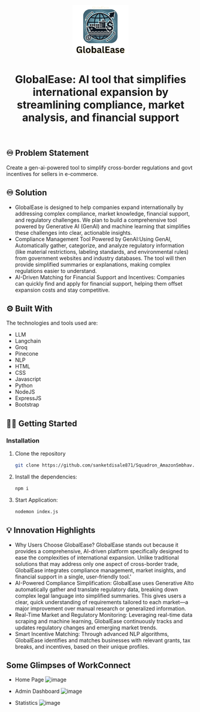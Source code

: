 <!-- PROJECT LOGO -->
<div align="center">
  <img src="./controllers/logo.png" alt="GlobalEase Logo" width="150">
  <h1 align="center"><b>GlobalEase: AI tool that simplifies international expansion by 
  streamlining compliance, market analysis, and financial support</b></h1>
</div>

<!-- ABOUT THE PROJECT -->
<br>

## ♾️ Problem Statement

Create a gen-ai-powered tool to simplify cross-border regulations and govt incentives for sellers in e-commerce.

## ♾️ Solution

- GlobalEase is designed to help companies expand internationally by addressing complex compliance, market knowledge, financial support, and regulatory challenges. We plan to build a comprehensive tool powered by Generative AI (GenAI) and machine learning that simplifies these challenges into clear, actionable insights.
- Compliance Management Tool Powered by GenAI:Using GenAI, Automatically gather, categorize, and analyze regulatory information (like material restrictions, labeling standards, and environmental rules) from government websites and industry databases. The tool will then provide simplified summaries or explanations, making complex regulations easier to understand.
- AI-Driven Matching for Financial Support and Incentives: Companies can quickly find and apply for financial support, helping them offset expansion costs and stay competitive.

## ⚙️ Built With

The technologies and tools used are:

- LLM
- Langchain
- Groq
- Pinecone
- NLP
- HTML
- CSS
- Javascript
- Python
- NodeJS
- ExpressJS
- Bootstrap

<!-- GETTING STARTED -->

## 🧑‍💻 Getting Started

### Installation

1. Clone the repository

   ```sh
   git clone https://github.com/sanketdisale871/Squadron_AmazonSmbhav.git
   ```

2. Install the dependencies:

   ```sh
   npm i
   ```

3. Start Application:
   ```sh
   nodemon index.js
   ```

## 💡 Innovation Highlights

- Why Users Choose GlobalEase?
  GlobalEase stands out because it provides a comprehensive, AI-driven platform specifically designed to ease the complexities of international expansion. Unlike traditional solutions that may address only one aspect of cross-border trade, GlobalEase integrates compliance management, market insights, and financial support in a single, user-friendly tool.'
- AI-Powered Compliance Simplification: GlobalEase uses Generative AIto automatically gather and translate regulatory data, breaking down complex legal language into simplified summaries. This gives users a clear, quick understanding of requirements tailored to each market—a major improvement over manual research or generalized information.
- Real-Time Market and Regulatory Monitoring: Leveraging real-time data scraping and machine learning, GlobalEase continuously tracks and updates regulatory changes and emerging market trends.
- Smart Incentive Matching: Through advanced NLP algorithms, GlobalEase identifies and matches businesses with relevant grants, tax breaks, and incentives, based on their unique profiles.

<!-- CONTRIBUTING -->

## Some Glimpses of WorkConnect

- Home Page
  ![image](https://github.com/sanketdisale871/LadleVision/assets/109368165/f0447ee6-5e35-4bfa-97d5-a4d7e4619db2)

- Admin Dashboard
  ![image](https://github.com/sanketdisale871/LadleVision/assets/109368165/17396c0d-e04d-4444-9986-9ff6eea56b00)

- Statistics
  ![image](https://github.com/sanketdisale871/LadleVision/assets/109368165/a5b8ffd1-50a2-4815-844e-fb2f24f7cf9c)
